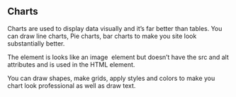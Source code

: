 ## Charts ##

Charts are used to display data visually and it’s far better than tables. You can draw line charts, Pie charts, bar charts to make you site look substantially better.

The <canvas> element is looks like an image <img> element but doesn’t have the src and alt attributes and is used in the HTML element.

You can draw shapes, make grids, apply styles and colors to make you chart look professional as well as draw text.
